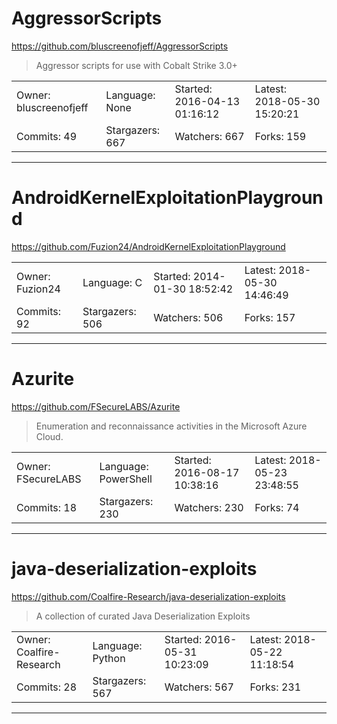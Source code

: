 # AggressorScripts

https://github.com/bluscreenofjeff/AggressorScripts
<blockquote>
Aggressor scripts for use with Cobalt Strike 3.0+
</blockquote>

<table>
<tr><td>Owner: bluscreenofjeff</td>
    <td>Language: None</td>
    <td>Started: 2016-04-13 01:16:12</td>
    <td>Latest: 2018-05-30 15:20:21</td></tr>
<tr><td>Commits: 49</td>
    <td>Stargazers: 667</td>
    <td>Watchers: 667</td>
    <td>Forks: 159</td></tr>
</table>

---

# AndroidKernelExploitationPlayground

https://github.com/Fuzion24/AndroidKernelExploitationPlayground
<blockquote>
<no description>
</blockquote>

<table>
<tr><td>Owner: Fuzion24</td>
    <td>Language: C</td>
    <td>Started: 2014-01-30 18:52:42</td>
    <td>Latest: 2018-05-30 14:46:49</td></tr>
<tr><td>Commits: 92</td>
    <td>Stargazers: 506</td>
    <td>Watchers: 506</td>
    <td>Forks: 157</td></tr>
</table>

---

# Azurite

https://github.com/FSecureLABS/Azurite
<blockquote>
Enumeration and reconnaissance activities in the Microsoft Azure Cloud.
</blockquote>

<table>
<tr><td>Owner: FSecureLABS</td>
    <td>Language: PowerShell</td>
    <td>Started: 2016-08-17 10:38:16</td>
    <td>Latest: 2018-05-23 23:48:55</td></tr>
<tr><td>Commits: 18</td>
    <td>Stargazers: 230</td>
    <td>Watchers: 230</td>
    <td>Forks: 74</td></tr>
</table>

---

# java-deserialization-exploits

https://github.com/Coalfire-Research/java-deserialization-exploits
<blockquote>
A collection of curated Java Deserialization Exploits
</blockquote>

<table>
<tr><td>Owner: Coalfire-Research</td>
    <td>Language: Python</td>
    <td>Started: 2016-05-31 10:23:09</td>
    <td>Latest: 2018-05-22 11:18:54</td></tr>
<tr><td>Commits: 28</td>
    <td>Stargazers: 567</td>
    <td>Watchers: 567</td>
    <td>Forks: 231</td></tr>
</table>

---

